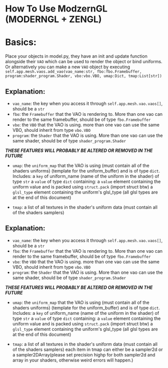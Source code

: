 # How To Use ModzernGL (MODERNGL + ZENGL)

# Basics:

Place your objects in model.py, they have an init and update function alongside their `VAO` which can be used to render the object or bind uniforms. Or alternatively you can make a new `VAO` object by executing `self.app.mesh.vaos.add_vao(vao_name:str, fbo:fbo.Framebuffer, program:shader_program.Shader, vbo:vbo.VBO, umap:Dict, tmap:List[str])`

## Explanation:

- `vao_name`: the key when you access it through `self.app.mesh.vao.vaos[]`, should be a `str`
- `fbo`: the `Framebuffer` that the VAO is rendering to. More than one vao can render to the same framebuffer, should be of type `fbo.Framebuffer`
- `vbo`: the `VBO` that the VAO is using. more than one vao can use the same VBO, should inherit from type `vbo.VBO`
- `program`: the `Shader` that the VAO is using. More than one vao can use the same shader, should be of type `shader_program.Shader`

**_THESE FEATURES WILL PROBABLY BE ALTERED OR REMOVED IN THE FUTURE_**

- `umap`: the `uniform_map` that the VAO is using (must contain all of the shaders uniforms) (template for the uniform_buffer) and is of type `dict`. Includes:
  a `key` of uniform_name (name of the uniform in the shader) of type `str`
  a `value` of type `dict` containing:
  a `value` element containing the uniform value and is packed using `struct.pack` (import struct btw)
  a `glsl_type` element containing the uniform's glsl_type (all glsl types are at the end of this document)

- `tmap`: a list of all textures in the shader's uniform data (must contain all of the shaders samplers)

## Explanation:

- `vao_name`: the key when you access it through `self.app.mesh.vao.vaos[]`, should be a `str`
- `fbo`: the `Framebuffer` that the VAO is rendering to. More than one vao can render to the same framebuffer, should be of type `fbo.Framebuffer`
- `vbo`: the `VBO` that the VAO is using. more than one vao can use the same VBO, should inherit from type `vbo.VBO`
- `program`: the `Shader` that the VAO is using. More than one vao can use the same shader, should be of type `shader_program.Shader`

**_THESE FEATURES WILL PROBABLY BE ALTERED OR REMOVED IN THE FUTURE_**

- `umap`: the `uniform_map` that the VAO is using (must contain all of the shaders uniforms) (template for the uniform_buffer) and is of type `dict`. Includes:
  a `key` of uniform_name (name of the uniform in the shader) of type `str`
  a `value` of type `dict` containing:
  a `value` element containing the uniform value and is packed using `struct.pack` (import struct btw)
  a `glsl_type` element containing the uniform's glsl_type (all glsl types are at the end of this document)

- `tmap`: a list of all textures in the shader's uniform data (must contain all of the shaders samplers)
  each item in tmap can either be a sampler2d or a sampler2DArray(please set precision highp for both sampler2d and array in your shaders, otherwise weird errors will happen.)
